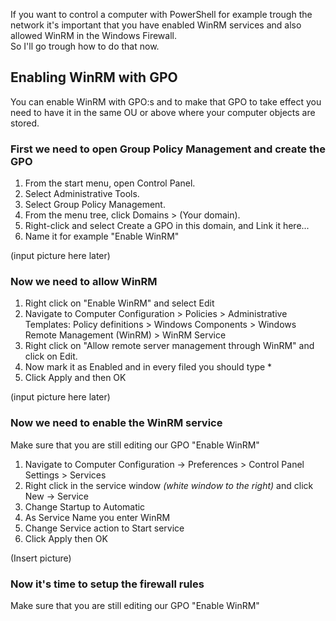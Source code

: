 ﻿If you want to control a computer with PowerShell for example trough the network it's important that you have enabled WinRM services and also allowed WinRM in the Windows Firewall.  
So I'll go trough how to do that now.  
  
## Enabling WinRM with GPO
You can enable WinRM with GPO:s and to make that GPO to take effect you need to have it in the same OU or above where your computer objects are stored.

### First we need to open Group Policy Management and create the GPO
1. From the start menu, open Control Panel.
2. Select Administrative Tools.
3. Select Group Policy Management.
4. From the menu tree, click Domains > (Your domain).
5. Right-click and select Create a GPO in this domain, and Link it here...
6. Name it for example "Enable WinRM"

(input picture here later)

### Now we need to allow WinRM
1. Right click on "Enable WinRM" and select Edit
2. Navigate to Computer Configuration > Policies > Administrative Templates: Policy definitions > Windows Components > Windows Remote Management (WinRM) > WinRM Service
3. Right click on "Allow remote server management through WinRM" and click on Edit.
4. Now mark it as Enabled and in every filed you should type *
5. Click Apply and then OK

(input picture here later)

### Now we need to enable the WinRM service
Make sure that you are still editing our GPO "Enable WinRM"  
1. Navigate to Computer Configuration -> Preferences > Control Panel Settings > Services
2. Right click in the service window _(white window to the right)_ and click New -> Service
3. Change Startup to Automatic
4. As Service Name you enter WinRM
5. Change Service action to Start service
6. Click Apply then OK

(Insert picture)

### Now it's time to setup the firewall rules
Make sure that you are still editing our GPO "Enable WinRM"  
